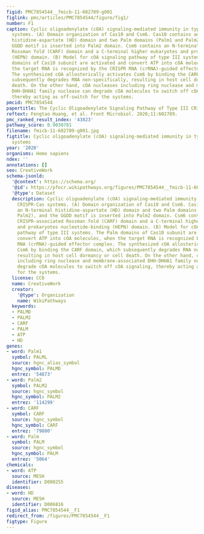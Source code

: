 ```yaml
---
figid: PMC7854544__fmicb-11-602789-g001
figlink: pmc/articles/PMC7854544/figure/fig1/
number: F1
caption: Cyclic oligoadenylate (cOA) signaling-mediated immunity in type III CRISPR-Cas
  systems. (A) Domain organization of Cas10 and Csm6. Cas10 contains an N-terminal
  histidine-aspartate (HD) domain and two Palm domains (Palm1 and Palm2), and the
  GGDD motif is inserted into Palm2 domain. Csm6 contains an N-terminal CRISPR-associated
  Rossman fold (CARF) domain and a C-terminal higher eukaryotes and prokaryotes nucleotide-binding
  (HEPN) domain. (B) Model for cOA signaling pathway of type III systems. The Palm
  domains of Cas10 subunit are activated and convert ATP into cOA molecules, when
  the target RNA is recognized by the CRISPR RNA (crRNA)-guided effector complex.
  The synthesized cOA allosterically activates Csm6 by binding the CARF domain, which
  subsequently degrades RNA non-specifically, resulting in host cell dormancy or cell
  death. On the other hand, cOA nucleases including ring nuclease and membrane-associated
  DHH-DHHA1 family nuclease can degrade cOA molecules to switch off cOA signaling,
  thereby acting as off-switch for the systems.
pmcid: PMC7854544
papertitle: The Cyclic Oligoadenylate Signaling Pathway of Type III CRISPR-Cas Systems.
reftext: Fengtao Huang, et al. Front Microbiol. 2020;11:602789.
pmc_ranked_result_index: '43823'
pathway_score: 0.9030781
filename: fmicb-11-602789-g001.jpg
figtitle: Cyclic oligoadenylate (cOA) signaling-mediated immunity in type III CRISPR-Cas
  systems
year: '2020'
organisms: Homo sapiens
ndex: ''
annotations: []
seo: CreativeWork
schema-jsonld:
  '@context': https://schema.org/
  '@id': https://pfocr.wikipathways.org/figures/PMC7854544__fmicb-11-602789-g001.html
  '@type': Dataset
  description: Cyclic oligoadenylate (cOA) signaling-mediated immunity in type III
    CRISPR-Cas systems. (A) Domain organization of Cas10 and Csm6. Cas10 contains
    an N-terminal histidine-aspartate (HD) domain and two Palm domains (Palm1 and
    Palm2), and the GGDD motif is inserted into Palm2 domain. Csm6 contains an N-terminal
    CRISPR-associated Rossman fold (CARF) domain and a C-terminal higher eukaryotes
    and prokaryotes nucleotide-binding (HEPN) domain. (B) Model for cOA signaling
    pathway of type III systems. The Palm domains of Cas10 subunit are activated and
    convert ATP into cOA molecules, when the target RNA is recognized by the CRISPR
    RNA (crRNA)-guided effector complex. The synthesized cOA allosterically activates
    Csm6 by binding the CARF domain, which subsequently degrades RNA non-specifically,
    resulting in host cell dormancy or cell death. On the other hand, cOA nucleases
    including ring nuclease and membrane-associated DHH-DHHA1 family nuclease can
    degrade cOA molecules to switch off cOA signaling, thereby acting as off-switch
    for the systems.
  license: CC0
  name: CreativeWork
  creator:
    '@type': Organization
    name: WikiPathways
  keywords:
  - PALMD
  - PALM2
  - CARF
  - PALM
  - ATP
  - HD
genes:
- word: Palm1
  symbol: PALML
  source: hgnc_alias_symbol
  hgnc_symbol: PALMD
  entrez: '54873'
- word: Palm2
  symbol: PALM2
  source: hgnc_symbol
  hgnc_symbol: PALM2
  entrez: '114299'
- word: CARF
  symbol: CARF
  source: hgnc_symbol
  hgnc_symbol: CARF
  entrez: '79800'
- word: Palm
  symbol: PALM
  source: hgnc_symbol
  hgnc_symbol: PALM
  entrez: '5064'
chemicals:
- word: ATP
  source: MESH
  identifier: D000255
diseases:
- word: HD
  source: MESH
  identifier: D006816
figid_alias: PMC7854544__F1
redirect_from: /figures/PMC7854544__F1
figtype: Figure
---
```

